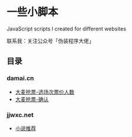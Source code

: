 # 一些小脚本
JavaScript scripts I created for different websites

联系我：关注公众号「伪装程序大佬」

## 目录
### damai.cn
- [大麦抢票-选场次票价人数](https://github.com/oliwang/tampermonkey_scripts/blob/master/damai.cn/damai_detail.user.js)
- [大麦抢票-确认](https://github.com/oliwang/tampermonkey_scripts/blob/master/damai.cn/damai_buy.user.js)

### jjwxc.net

- [小说推荐](https://github.com/oliwang/tampermonkey_scripts/blob/master/jjwxc.net/recommendations.js)



